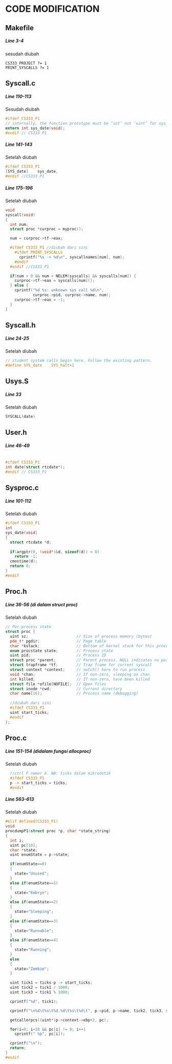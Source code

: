 # CODE MODIFICATION

## Makefile

##### Line 3-4
sesudah diubah
```
CS333_PROJECT ?= 1
PRINT_SYSCALLS ?= 1
```

## Syscall.c

##### Line 110-113
Sesudah diubah
```C
#ifdef CS333_P1
// internally, the function prototype must be ’int’ not ’uint’ for sys_date()
extern int sys_date(void);
#endif // CS333_P1
```

##### Line 141-143
Setelah diubah
```C
#ifdef CS333_P1
[SYS_date]    sys_date,
#endif //CS333_P1
```

##### Line 175-196
Setelah diubah
```C
void
syscall(void)
{
  int num;
  struct proc *curproc = myproc();

  num = curproc->tf->eax;

  #ifdef CS333_P1 //diubah dari sini
    #ifdef PRINT_SYSCALLS
      cprintf("%s -> %d\n", syscallnames[num], num);
    #endif
  #endif //CS333_P1

  if(num > 0 && num < NELEM(syscalls) && syscalls[num]) {
    curproc->tf->eax = syscalls[num]();
  } else {
    cprintf("%d %s: unknown sys call %d\n",
            curproc->pid, curproc->name, num);
    curproc->tf->eax = -1;
  }
}
```

## Syscall.h

##### Line 24-25
Setelah diubah
```h
// student system calls begin here. Follow the existing pattern.
#define SYS_date    SYS_halt+1
```

## Usys.S

##### Line 33
Setelah diubah
```S
SYSCALL(date)
```

## User.h
##### Line 46-49
```H

#ifdef CS333_P1
int date(struct rtcdate*);
#endif // CS333_P1
```

## Sysproc.c
##### Line 101-112
Setelah diubah
```C
#ifdef CS333_P1
int
sys_date(void)
{
  struct rtcdate *d;
  
  if(argptr(0, (void*)&d, sizeof(d)) < 0) 
    return -1;
  cmostime(d);
  return 0;
}
#endif
```

## Proc.h
##### Line 36-56 (di dalam struct proc)
Setelah diubah
```H
// Per-process state
struct proc {
  uint sz;                     // Size of process memory (bytes)
  pde_t* pgdir;                // Page table
  char *kstack;                // Bottom of kernel stack for this process
  enum procstate state;        // Process state
  uint pid;                    // Process ID
  struct proc *parent;         // Parent process. NULL indicates no parent
  struct trapframe *tf;        // Trap frame for current syscall
  struct context *context;     // swtch() here to run process
  void *chan;                  // If non-zero, sleeping on chan
  int killed;                  // If non-zero, have been killed
  struct file *ofile[NOFILE];  // Open files
  struct inode *cwd;           // Current directory
  char name[16];               // Process name (debugging)
  
  //diubah dari sini
  #ifdef CS333_P1
  uint start_ticks;
  #endif
};
```

## Proc.c
##### Line 151-154 (didalam fungsi allocproc)
Setelah diubah
```C
  //ctrl P nomor 6. NB: ticks dalam mikrodetik
  #ifdef CS333_P1 
  p -> start_ticks = ticks;
  #endif
```

##### Line 563-613
Setelah diubah
```C
#elif defined(CS333_P1)
void
procdumpP1(struct proc *p, char *state_string)
{
  int i;
  uint pc[10];
  char *state;
  uint enumState = p->state;

  if(enumState==0) 
  {
    state="Unused";
  }
  else if(enumState==1) 
  {
    state="Embryo";
  }
  else if(enumState==2) 
  {
    state="Sleeping";
  }
  else if(enumState==3) 
  {
    state="Runnable";
  }  
  else if(enumState==4) 
  {
    state="Running";
  }
  else 
  {
    state="Zombie";
  }

  uint tick1 = ticks-p -> start_ticks;
  uint tick2 = tick1 / 1000;
  uint tick3 = tick1 % 1000;

  cprintf("%d", tick1);

  cprintf("\n%d\t%s\t%d.%d\t%s\t%d\t", p->pid, p->name, tick2, tick3, state, p->sz);

  getcallerpcs((uint*)p->context->ebp+2, pc);

  for(i=0; i<10 && pc[i] != 0; i++)
    cprintf(" %p", pc[i]);

  cprintf("\n");
  return;
}
#endif
```
